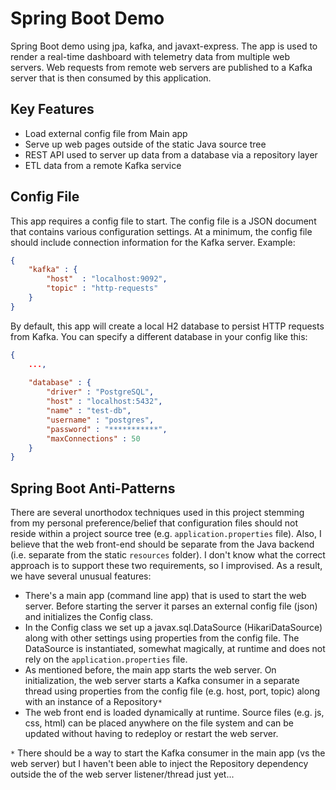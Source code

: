 # Spring Boot Demo
Spring Boot demo using jpa, kafka, and javaxt-express. The app is
used to render a real-time dashboard with telemetry data from multiple
web servers. Web requests from remote web servers are published
to a Kafka server that is then consumed by this application. 

## Key Features
- Load external config file from Main app
- Serve up web pages outside of the static Java source tree
- REST API used to server up data from a database via a repository layer
- ETL data from a remote Kafka service

## Config File

This app requires a config file to start. The config file is a JSON 
document that contains various configuration settings. At a minimum, 
the config file should include connection information for the Kafka 
server. Example:
```json
{
    "kafka" : {
        "host"  : "localhost:9092",
        "topic" : "http-requests"
    }
}
```
By default, this app will create a local H2 database to persist HTTP requests
from Kafka. You can specify a different database in your config like this:
```json
{
    ...,
  
    "database" : {
        "driver" : "PostgreSQL",
        "host" : "localhost:5432",
        "name" : "test-db",
        "username" : "postgres",
        "password" : "***********",
        "maxConnections" : 50
    }
}
```


## Spring Boot Anti-Patterns
There are several unorthodox techniques used in this project stemming
from my personal preference/belief that configuration files should
not reside within a project source tree (e.g. `application.properties` file).
Also, I believe that the web front-end should be separate from
the Java backend (i.e. separate from the static `resources` folder). 
I don't know what the correct approach is to support these two 
requirements, so I improvised. As a result, we have several unusual features:
- There's a main app (command line app) that is used to start the web server.
Before starting the server it parses an external config file (json) and 
initializes the Config class.
- In the Config class we set up a javax.sql.DataSource (HikariDataSource) 
along with other settings using properties from the config file. 
The DataSource is instantiated, somewhat magically, at runtime and does 
not rely on the `application.properties` file.
- As mentioned before, the main app starts the web server. On 
initialization, the web server starts a Kafka consumer in a separate 
thread using properties from the config file (e.g. host, port, topic)
along with an instance of a Repository`*` 
- The web front end is loaded dynamically at runtime. Source files 
(e.g. js, css, html) can be placed anywhere on the file system 
and can be updated without having to redeploy or restart the web server. 

`*` There should be a way to start the Kafka consumer in the main app 
(vs the web server) but I haven't been able to inject the Repository 
dependency outside the of the web server listener/thread just yet...
